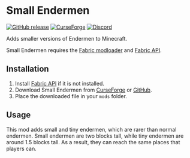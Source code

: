 # Small Endermen

[![GitHub release](https://img.shields.io/github/release/haykam821/Small-Endermen.svg?style=popout&label=github)](https://github.com/haykam821/Small-Endermen/releases/latest)
[![CurseForge](https://img.shields.io/static/v1?style=popout&label=curseforge&message=project&color=6441A4)](https://www.curseforge.com/minecraft/mc-mods/small-endermen)
[![Discord](https://img.shields.io/static/v1?style=popout&label=chat&message=discord&color=7289DA)](https://discord.gg/eXcffmW)

Adds smaller versions of Endermen to Minecraft.

Small Endermen requires the [Fabric modloader](https://fabricmc.net/use/) and [Fabric API](https://www.curseforge.com/minecraft/mc-mods/fabric-api).

## Installation

1. Install [Fabric API](https://www.curseforge.com/minecraft/mc-mods/fabric-api) if it is not installed.
2. Download Small Endermen from [CurseForge](https://www.curseforge.com/minecraft/mc-mods/small-endermen/files) or [GitHub](https://github.com/haykam821/Small-Endermen/releases).
3. Place the downloaded file in your `mods` folder.

## Usage

This mod adds small and tiny endermen, which are rarer than normal endermen. Small endermen are two blocks tall, while tiny endermen are around 1.5 blocks tall. As a result, they can reach the same places that players can.
